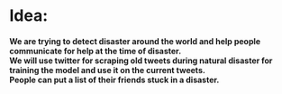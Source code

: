 <h1><strong>Idea:</strong><br></h1>
<h4>We are trying to detect disaster around the world and help people communicate for help at the time of disaster.<br>
We will use twitter for scraping old tweets during natural disaster for training the model and use it on the current tweets.<br>
People can put a list of their friends stuck in a disaster.</h4>
